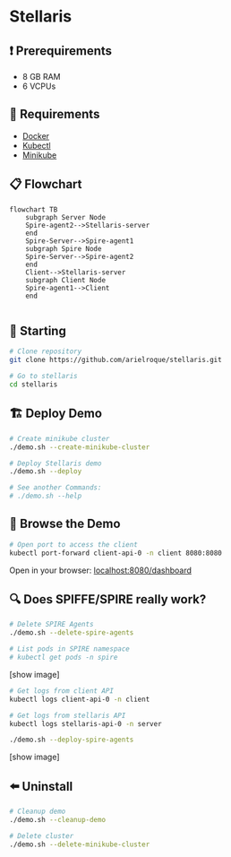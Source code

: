 # Stellaris

## :heavy_exclamation_mark: Prerequirements
- 8 GB RAM
- 6 VCPUs

## :bookmark: Requirements
- [Docker](https://docs.docker.com/engine/install/ubuntu/) 
- [Kubectl](https://kubernetes.io/docs/tasks/tools/install-kubectl-linux/)
- [Minikube](https://minikube.sigs.k8s.io/docs/start/)

## :clipboard: Flowchart
```mermaid
flowchart TB
    subgraph Server Node
    Spire-agent2-->Stellaris-server
    end
    Spire-Server-->Spire-agent1
    subgraph Spire Node
    Spire-Server-->Spire-agent2
    end
    Client-->Stellaris-server
    subgraph Client Node
    Spire-agent1-->Client
    end


```

## :triangular_flag_on_post: Starting

```bash
# Clone repository
git clone https://github.com/arielroque/stellaris.git

# Go to stellaris
cd stellaris
```

## :building_construction: Deploy Demo 

```bash
# Create minikube cluster
./demo.sh --create-minikube-cluster

# Deploy Stellaris demo
./demo.sh --deploy

# See another Commands:
# ./demo.sh --help
```

## :rowboat: Browse the Demo

```bash
# Open port to access the client
kubectl port-forward client-api-0 -n client 8080:8080
```
Open in your browser: [localhost:8080/dashboard](http://localhost:8080/dashboard)

## :mag: Does SPIFFE/SPIRE really work?

```bash
# Delete SPIRE Agents
./demo.sh --delete-spire-agents

# List pods in SPIRE namespace
# kubectl get pods -n spire
```

[show image]

```bash
# Get logs from client API
kubectl logs client-api-0 -n client
```

```bash
# Get logs from stellaris API
kubectl logs stellaris-api-0 -n server
```

```bash
./demo.sh --deploy-spire-agents
```
[show image]

## :arrow_left: Uninstall

```bash
# Cleanup demo
./demo.sh --cleanup-demo

# Delete cluster
./demo.sh --delete-minikube-cluster
```
